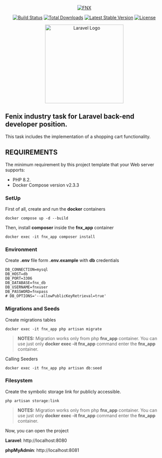 <p align="center"><a href="https://fnx.com.ua" target="_blank"><img src="https://i.work.ua/employer_design/7/2/2/144722_company_logo_5.png" alt="FNX"></a></p>

<p align="center">
<a href="https://github.com/laravel/framework/actions"><img src="https://github.com/laravel/framework/workflows/tests/badge.svg" alt="Build Status"></a>
<a href="https://packagist.org/packages/laravel/framework"><img src="https://img.shields.io/packagist/dt/laravel/framework" alt="Total Downloads"></a>
<a href="https://packagist.org/packages/laravel/framework"><img src="https://img.shields.io/packagist/v/laravel/framework" alt="Latest Stable Version"></a>
<a href="https://packagist.org/packages/laravel/framework"><img src="https://img.shields.io/packagist/l/laravel/framework" alt="License"></a>
<p align="center"><a href="https://laravel.com" target="_blank"><img src="https://raw.githubusercontent.com/laravel/art/master/logo-lockup/5%20SVG/2%20CMYK/1%20Full%20Color/laravel-logolockup-cmyk-red.svg" width="250" alt="Laravel Logo"></a>
</p>

## Fenix industry task for Laravel back-end developer position.

This task includes the implementation of a shopping cart functionality.


REQUIREMENTS
------------

The minimum requirement by this project template that your Web server supports: 

- PHP 8.2.
- Docker Compose version v2.3.3
### SetUp

First of all, create and run the **docker** containers

~~~
docker compose up -d --build
~~~

Then, install **composer** inside the **fnx_app** container
~~~
docker exec -it fnx_app composer install
~~~
### Environment

Create **.env** file form **.env.example** with **db** credentials
~~~
DB_CONNECTION=mysql
DB_HOST=db
DB_PORT=3306
DB_DATABASE=fnx_db
DB_USERNAME=fnxuser
DB_PASSWORD=fnxpass
# DB_OPTIONS='--allowPublicKeyRetrieval=true'
~~~

### Migrations and Seeds

Create migrations tables
~~~
docker exec -it fnx_app php artisan migrate
~~~
> **NOTES:**
> Migration works only from php **fnx_app** container.
> You can use just only **docker exec -it fnx_app** command enter the **fnx_app** container.

Calling Seeders
~~~
docker exec -it fnx_app php artisan db:seed
~~~

### Filesystem

Create the symbolic storage link for publicly accessible.
~~~
php artisan storage:link
~~~
> **NOTES:**
> Migration works only from php **fnx_app** container.
> You can use just only **docker exec -it fnx_app** command enter the **fnx_app** container.

Now, you can open the project

**Laravel**: http://localhost:8080

**phpMyAdmin**: http://localhost:8081
